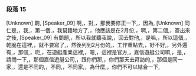 ### 段落 15

[Unknown] 齁,
[Speaker_09] 啊,，對,，那我要修正一下,，因為,
[Unknown] 同仁是,，我,，第一個,，我幫錯地方了,，他應該是在2月份,，啊,，第二個,，簽出來之後,
[Speaker_09] 有問題,，所以我就聽我說,，回去對他,，是嘛,，所以這個,，乾脆在這裡,，就不要寫了,，然後列到2月份的,，工作重點去,，好不好,，另外還有,，那個,，呃,，在遊艇產業這裡,，嗯,，這裡是官方,，嘉信遊艇公司嘛,，是,，請問一下,，那個嘉信遊艇公司,，跟你們那,，你們那天去拜訪的,，那個是同一家,，還是不同的,，不同,，不同家,，為什麼,，你們不可以結合一下,